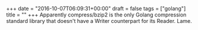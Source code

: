 +++
date = "2016-10-07T06:09:31+00:00"
draft = false
tags = ["golang"]
title = ""
+++
Apparently compress/bzip2 is the only Golang compression standard library that doesn't have a Writer counterpart for its Reader. Lame.